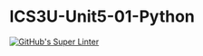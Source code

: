 # ICS3U-Unit5-01-Python

[![GitHub's Super Linter](https://github.com/trent-hodgins-01/ICS3U-Unit5-01-Python/workflows/GitHub's%20Super%20Linter/badge.svg)](https://github.com/trent-hodgins-01/ICS3U-Unit5-01-Python/actions)

